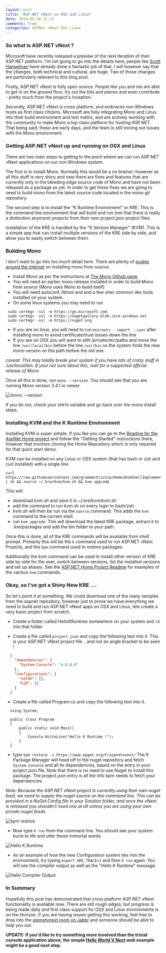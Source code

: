 ```yaml
---
layout: post
title: "ASP.NET vNext on OSX and Linux"
date: 2014-05-26 21:32
comments: true
categories: ASPNet vNext OSX Linux
---
```


### So what is ASP.NET vNext ?

Microsoft have recently released a preview of the next iteration of their ASP.NET platform. I'm not going to go into the details here, people like [Scott Hanselman](http://www.hanselman.com/blog/IntroducingASPNETVNext.aspx) have already done a fantastic job of that. I will however say that the changes, both technical and cultural, are huge. Two of those changes are particularly relevant to this blog post.

Firstly, ASP.NET vNext is fully open source. People like you and me are able to get in on the ground floor, try out the bits and pieces and even contribute -  pretty much from the project's inception.

Secondly, ASP.NET vNext is cross platform, and embraces non Windows hosts as first class citizens. Microsoft are fully integrating Mono and Linux into their build environment and test matrix, and are actively working with the community to make Mono a top class platform for hosting ASP.NET. That being said, these are early days, and the team is still ironing out issues with the Mono environment.

### Getting ASP.NET vNext up and running on OSX and Linux

There are two main steps to getting to the point where we can run ASP.NET vNext applications on our non Windows system.

The first is to install Mono. Normally this would be a no brainer; however as all this stuff is very shiny and new there are fixes and features that are currently only in the bleeding edge source code of Mono and have not been released as a package as yet. In order to get these fixes we are going to need to build mono from the latest source code located in the mono git repository.

The second step is to install the "K Runtime Environment" or KRE. This is the command line environment that will build and run (not that there is really a distinction anymore) projects from their new project.json project files.

Installation of the KRE is handled by the "K Version Manager" (KVM). This is a simple app that can install multiple versions of the KRE side by side, and allow you to easily switch between them.

### Building Mono

I don't want to go into too much detail here. There are plenty of [guides around the internet](http://www.mono-project.com/Compiling_Mono) on installing mono from source.

* Install Mono as per the instructions at [The Mono Github page](https://github.com/mono/mono).
* You will need an earlier mono release installed in order to build Mono from source (Mono uses Mono to build itself)
* You will need autoconf, libtool and and a few oher common dev tools installed on your system.
* On some linux systems you may need to run
 ```
  sudo certmgr -ssl -m https://go.microsoft.com
  sudo certmgr -ssl -m https://nugetgallery.blob.core.windows.net
  sudo certmgr -ssl -m https://nuget.org
 ```
* If you are on linux, you will need to run `mozroots --import --sync` after installing mono to avoid certificate/trust issues down the line
* If you are on OSX you will want to edit /private/etc/paths and move the line `/usr/local/bin` before the line `/usr/bin` so the system finds the new mono version on the path before the old one.

 _caveat: This may totally break your system if you have lots of crazy stuff in /usr/local/bin. If your not sure about this, wait for a supported official release of Mono_

Once all this is done, run `mono --version`. You should see that you are running Mono version 3.4.1 or newer.

![mono --version](https://s3-ap-southeast-1.amazonaws.com/uploads-ap.hipchat.com/36968/482094/fPMtOGUiN1vyLzx/upload.png)  

If you do not, check your `$PATH` variable and go back over the mono install steps.

### Installing KVM and the K Runtime Environment

Installing KVM is super simple. If you like you can go to the [Readme for the AspNet Home project](https://github.com/graemechristie/Home/tree/KvmShellImplementation#osxlinux) and follow the "Getting Started" instructions there, however that involves cloning the Home Repository which is only required for that quick start demo.

KVM can be installed on any Linux or OSX system (that has bash or zsh and curl installed) with a single line.

```
curl https://raw.githubusercontent.com/graemechristie/Home/KvmShellImplementation/kvmsetup.sh | sh && source ~/.kre/kvm/kvm.sh && kvm upgrade
```

This will:

* download kvm.sh and save it in ~/.kre/kvm/kvm.sh
* add the command to run kvm.sh on every login to bash/zsh.
* kvm.sh will then be run via the `source` command. This adds the `kvm` command to the current shell.
* run `kvm upgrade`. This will download the latest KRE package, extract it to .kre/packages and add the bin folder to your path.

Once this is done, all of the KRE commands will be available from shell prompt. Primarily this will be the `k` command used to run ASP.NET vNext Projects, and the `kpm` command used to restore packages.

Additionally the kvm command can be used to install other version of KRE side by side for the user, switch between versions, list the installed versions and set up aliases. See the [ASP.NET Home Project Readme](https://github.com/graemechristie/Home/tree/KvmShellImplementation#running-the-samples) for examples of the various `kvm` commands.

### Okay, so I've got a Shiny New KRE ....

So let's point it at something. We could download one of the many samples from the aspnet repository, however just to prove we have everything we need to build and run ASP.NET vNext apps on OSX and Linux, lets create a very basic project from scratch.

* Create a folder called _HelloKRuntime_ somewhere on your system and `cd` into that folder

* Create a file called `project.json` and copy the following text into it. This is your ASP.NET vNext project file .. and not an angle bracket to be seen !
```json
  {
    "dependencies": {
      "System.Console": "4.0.0.0"
    },
    "configurations": {
      "net45": {},
      "k10": {}
    }
  }
```

* Create a file called Program.cs and copy the following text into it.
```aspx-cs
  using System;

  public class Program
  {
      public static void Main()
      {
          Console.WriteLine("Hello K Runtime !");
      }
  }
```

* type `kpm restore -s https://www.myget.org/F/aspnetvnext/`
 The K Package Manager will head off to the nuget repository and fetch `System.Console` and all its dependencies, based on the entry in your project.json file. Note that there is no need to use Nuget to install this package. The project.json entry is all the info kpm needs to fetch your dependencies.

 _Note: Because the ASP.NET vNext project is currently using their own nuget feed, we need to supply the nuget source on the command line. This can be provided in a NuGet.Config file in your Solution folder, and once the vNext is released you shouldn't need one at all unless you are using your own private nuget feeds._

 ![kpm restore](https://s3-ap-southeast-1.amazonaws.com/uploads-ap.hipchat.com/36968/482094/VORbSwiBWtopBnQ/upload.png)

* Now type `k run` from the command line. You should see your system burst to life and utter those immortal words

 ![Hello K Runtime](https://s3-ap-southeast-1.amazonaws.com/uploads-ap.hipchat.com/36968/482094/tAex4VvNajwBtUS/upload.png)

* As an example of how the new Configuration system ties into the environment, try typing `export KRE_TRACE=1` and then `k run` again. You will see the compiler output as well as the "Hello K Runtime" message.

 ![Hello Compiler Output](https://s3-ap-southeast-1.amazonaws.com/uploads-ap.hipchat.com/36968/482094/iSZ9yKiAaxzlWdO/upload.png)


### In Summary

Hopefully this post has demonstrated that cross platform ASP.NET vNext functionality is available now. There are still rough edges, but progress is being made daily and first class support for OSX and Linux environments is on the Horizon. If you are having issues getting this working, feel free to drop into the [aspnetvnext room on Jabbr](https://jabbr.net/#/rooms/AspNetvNext) and someone should be able to help you out.

**UPDATE: If you'd like to try something more involved than the trivial console application above, the simple [Hello World V Next](https://github.com/davidfowl/HelloWorldVNext) web example might be a good next step.**
